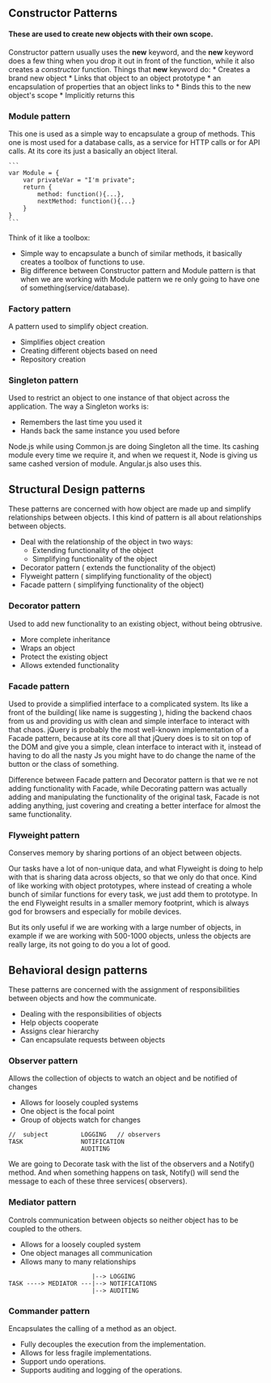 

## Constructor Patterns

#### These are used to create new objects with their own scope.

Constructor pattern usually uses the __new__ keyword, and the __new__ keyword does a few thing when you drop it out in front of the function, while it also creates a *constructor* function. Things that __new__ keyword do:
    * Creates a brand new object 
    * Links that object to an object prototype
        * an encapsulation of properties that an object links to
    * Binds this to the new object's scope
    * Implicitly returns this


### Module pattern 

 This one is used as a simple way to encapsulate a group of methods.
 This one is most used for a database calls, as a service for HTTP calls or for API calls. At its core its just a basically an object literal.

    ```
    var Module = {
        var privateVar = "I'm private";
        return {
            method: function(){...},
            nextMethod: function(){...}
        }
    }
    ```

 Think of it like a toolbox:

 * Simple way to encapsulate a bunch of similar methods,
 it basically creates a toolbox of functions to use.
 * Big difference between Constructor pattern and Module pattern is that when we are working with Module pattern we re only going to have one of something(service/database).

 ### Factory pattern

 A pattern used to simplify object creation.
 
 * Simplifies object creation
 * Creating different objects based on need
 * Repository creation

 ### Singleton pattern

 Used to restrict an object to one instance of that object across the application.
The way a Singleton works is:

 * Remembers the last time you used it
 * Hands back the same instance you used before

 Node.js while using Common.js are doing Singleton all the time. Its cashing module every time we require it, and when we request it, Node is giving us same cashed version of module. Angular.js also uses this.

 ## Structural Design patterns

 These patterns are concerned with how object are made up and simplify relationships between objects.
 I this kind of pattern is all about relationships between objects. 

 * Deal with the relationship of the object in two ways:
    * Extending functionality of the object 
    * Simplifying functionality of the object
* Decorator pattern ( extends the functionality of the object)
* Flyweight pattern ( simplifying functionality of the object)
* Facade pattern ( simplifying functionality of the object)

### Decorator pattern 

Used to add new functionality to an existing object, without being obtrusive.

* More complete inheritance 
* Wraps an object 
* Protect the existing object
* Allows extended functionality 

### Facade pattern

Used to provide a simplified interface to a complicated system. Its like a front of the building( like name is suggesting ), hiding the backend chaos from us and providing us with clean and simple interface to interact with that chaos. jQuery is probably the most well-known implementation of a Facade pattern, because at its core all that jQuery does is to sit on top of the DOM and give you a simple, clean interface to interact with it, instead of having to do all the nasty Js you might have to do change the name of the button or the class of something.

Difference between Facade pattern and Decorator pattern is that we re not adding functionality with Facade, while Decorating pattern was actually adding and manipulating the functionality of the original task, Facade is not adding anything, just covering and creating a better interface for almost the same functionality.

### Flyweight pattern

Conserves memory by sharing portions of an object between objects.

Our tasks have a lot of non-unique data, and what Flyweight is doing to help with that is sharing data across objects, so that we only do that once. Kind of like working with object prototypes, where instead of creating a whole bunch of similar functions for every task, we just add them to prototype. In the end Flyweight results in a smaller memory footprint, which is always god for browsers and especially for mobile devices.

But its only useful if we are working with a large number of objects, in example if we are working with 500-1000 objects, unless the objects are really large, its not going to do you a lot of good.

## Behavioral design patterns

These patterns are concerned with the assignment of responsibilities between objects and how the communicate.

* Dealing with the responsibilities of objects 
* Help objects cooperate
* Assigns clear hierarchy
* Can encapsulate requests between objects

### Observer pattern 

Allows the collection of objects to watch an object and be notified of changes

* Allows for loosely coupled systems 
* One object is the focal point
* Group of objects watch for changes 

``` 
//  subject         LOGGING   // observers
TASK                NOTIFICATION
                    AUDITING
```
We are going to Decorate task with the list of the observers and a Notify() method. And when something happens on task, Notify() will send the message to each of these three services( observers).

### Mediator pattern 

Controls communication between objects so neither object has to be coupled to the others.

* Allows for a loosely coupled system
* One object manages all communication
* Allows many to many relationships 

```
                       |--> LOGGING
TASK ----> MEDIATOR ---|--> NOTIFICATIONS
                       |--> AUDITING
```

### Commander pattern 

Encapsulates the calling of a method as an object. 

* Fully decouples the execution from the implementation.
* Allows for less fragile implementations.
* Support undo operations.
* Supports auditing and logging of the operations. 